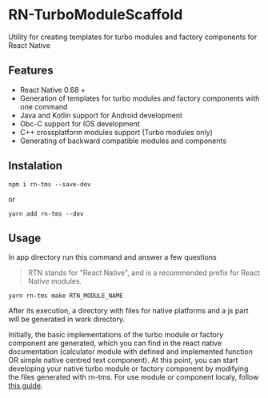 # RN-TurboModuleScaffold
Utility for creating templates for turbo modules and factory components for React Native

## Features
- React Native 0.68 +
- Generation of templates for turbo modules and factory components with one command
- Java and Kotlin support for Android development
- Obc-C support for IOS development
- C++ crossplatform modules support (Turbo modules only)
- Generating of backward compatible modules and components

## Instalation
```
npm i rn-tms --save-dev
```
or 
```
yarn add rn-tms --dev
```
## Usage
In app directory run this command and answer a few questions

> RTN stands for "React Native", and is a recommended prefix for React Native modules.

```
yarn rn-tms make RTN_MODULE_NAME
```
After its execution, a directory with files for native platforms and a js part will be generated in work directory.


Initially, the basic implementations of the turbo module or factory component are generated, which you can find in the react native documentation (calculator module with defined and implemented function OR simple native centred text component).
At this point, you can start developing your native turbo module or factory component by modifying the files generated with rn-tms. For use module or component localy, follow [this guide](https://reactnative.dev/docs/the-new-architecture/pillars-turbomodules#5-adding-the-turbo-native-module-to-your-app). 

